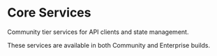 # Core Services

Community tier services for API clients and state management.

These services are available in both Community and Enterprise builds.
